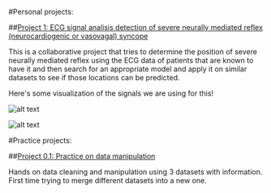 #Personal projects:

##[Project 1: ECG signal analisis detection of severe neurally mediated reflex (neurocardiogenic or vasovagal) syncope](https://github.com/Viottihugo/Detection-of-severe-neurally-mediated-reflex-syncope)

This is a collaborative project that tries to determine the position of severe neurally mediated reflex using the ECG data of patients that are known to have it and then search for an appropriate model and apply it on similar datasets to see if those locations can be predicted.

Here's some visualization of the signals we are using for this!

![alt text](https://github.com/Viottihugo/ECG_Analysis--Detection_of_severe_neurally-mediated-reflex-syncope/blob/main/Images/Figure%202020-10-20%20133742.png "Señales Superpuestas")

![alt text](https://github.com/Viottihugo/ECG_Analysis--Detection_of_severe_neurally-mediated-reflex-syncope/blob/main/Images/Figure%202020-10-20%20133808.png "Señales Separadas")

#Practice projects:

##[Project 0.1: Practice on data manipulation](https://github.com/Viottihugo/Practice-Project--Preparing-data)

Hands on data cleaning and manipulation using 3 datasets with information. First time trying to merge different datasets into a new one.
